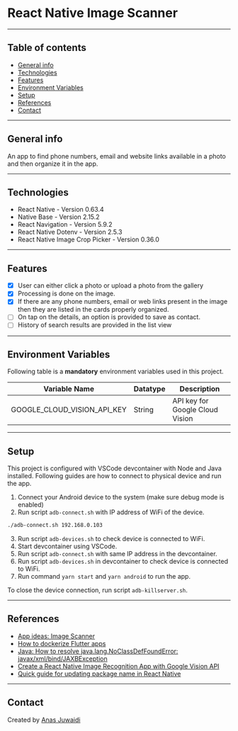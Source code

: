 # React Native Image Scanner

---

## Table of contents
* [General info](#general-info)
* [Technologies](#technologies)
* [Features](#features)
* [Environment Variables](#environment-variables)
* [Setup](#setup)
* [References](#references)
* [Contact](#contact)

---

## General info
An app to find phone numbers, email and website links available in a photo and then organize it in the app.

---

## Technologies
* React Native - Version 0.63.4
* Native Base - Version 2.15.2
* React Navigation - Version 5.9.2
* React Native Dotenv - Version 2.5.3
* React Native Image Crop Picker - Version 0.36.0

---

## Features
- [x] User can either click a photo or upload a photo from the gallery
- [x] Processing is done on the image.
- [x] If there are any phone numbers, email or web links present in the image then they are listed in the cards properly organized.
- [ ] On tap on the details, an option is provided to save as contact.
- [ ] History of search results are provided in the list view

---

## Environment Variables
Following table is a **mandatory** environment variables used in this project.

| Variable Name | Datatype | Description |
| --- | --- | --- |
| GOOGLE_CLOUD_VISION_API_KEY | String | API key for Google Cloud Vision |

---

## Setup

This project is configured with VSCode devcontainer with Node and Java installed. Following guides are how to connect to physical device and run the app.

1. Connect your Android device to the system (make sure debug mode is enabled)
2. Run script `adb-connect.sh` with IP address of WiFi of the device.
```sh
./adb-connect.sh 192.168.0.103
```
3. Run script `adb-devices.sh` to check device is connected to WiFi.
4. Start devcontainer using VSCode.
5. Run script `adb-connect.sh` with same IP address in the devcontainer.
6. Run script `adb-devices.sh` in devcontainer to check device is connected to WiFi.
7. Run command `yarn start` and `yarn android` to run the app.

To close the device connection, run script `adb-killserver.sh`.

---

## References
* [App ideas: Image Scanner](https://github.com/florinpop17/app-ideas/blob/master/Projects/2-Intermediate/Image-Scaner.md)
* [How to dockerize Flutter apps](https://blog.codemagic.io/how-to-dockerize-flutter-apps/)
* [Java: How to resolve java.lang.NoClassDefFoundError: javax/xml/bind/JAXBException](https://stackoverflow.com/questions/43574426/java-how-to-resolve-java-lang-noclassdeffounderror-javax-xml-bind-jaxbexceptio)
* [Create a React Native Image Recognition App with Google Vision API](https://blog.jscrambler.com/create-a-react-native-image-recognition-app-with-google-vision-api/)
* [Quick guide for updating package name in React Native](https://dev.to/karanpratapsingh/quick-guide-for-updating-package-name-in-react-native-3ei3)

---

## Contact
Created by [Anas Juwaidi](mailto:anas.didi95@gmail.com)
